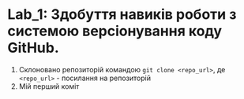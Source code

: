 # Lab_1: Здобуття навиків роботи з системою версіонування коду GitHub.

1. Склоновано репозиторій командою `git clone <repo_url>`, де `<repo_url>` - посилання на репозиторій
2. Мій перший коміт